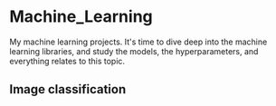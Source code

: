 # Machine_Learning
My machine learning projects. It's time to dive deep into the machine learning libraries,
and study the models, the hyperparameters, and everything relates to this topic.

## Image classification
